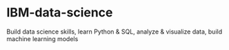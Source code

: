 # IBM-data-science
Build data science skills, learn Python &amp; SQL, analyze &amp; visualize data, build machine learning models
